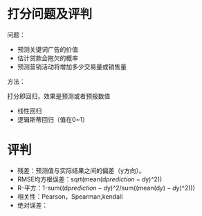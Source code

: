 # 打分问题及评判

问题：

- 预测关键词广告的价值
- 估计贷款会拖欠的概率
- 预测营销活动将增加多少交易量或销售量

方法：

打分即回归，效果是预测或者预报数值

- 线性回归
- 逻辑斯蒂回归（值在0~1）

# 评判

- 残差：预测值与实际结果之间的偏差（y方向）。
- RMSE均方根误差：sqrt(mean(d$prediction-d$y)^2))
- R-平方：1-sum((d$prediction-d$y)^2/sum((mean(d$y)-d$y)^2)))
- 相关性：Pearson，Spearman,kendall
- 绝对误差：
